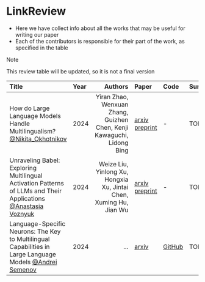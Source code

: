 # LinkReview

- Here we have collect info about all the works that may be useful for writing our paper
- Each of the contributors is responsible for their part of the work, as specified in the table

> [!NOTE]
> This review table will be updated, so it is not a final version

| Title | Year | Authors | Paper | Code | Summary |
| :--- | :--- | ---: | :--- | :--- | :--- |
| How do Large Language Models Handle Multilingualism? [@Nikita_Okhotnikov](https://github.com/Wayfarer123) | 2024 | Yiran Zhao, Wenxuan Zhang, Guizhen Chen, Kenji Kawaguchi, Lidong Bing | [arxiv preprint](https://arxiv.org/pdf/2402.18815) | - | TODO |
| Unraveling Babel: Exploring Multilingual Activation Patterns of LLMs and Their Applications [@Anastasia Voznyuk](https://github.com/natriistorm) | 2024 | Weize Liu, Yinlong Xu, Hongxia Xu, Jintai Chen, Xuming Hu, Jian Wu | [arxiv preprint](https://arxiv.org/pdf/2402.16367) | - | TODO |
| Language-Specific Neurons: The Key to Multilingual Capabilities in Large Language Models [@Andrei Semenov](https://github.com/Andron00e) | 2024 | ... | [arxiv](https://arxiv.org/abs/2402.16438) | [GitHub](https://github.com/RUCAIBox/Language-Specific-Neurons) | TODO |


